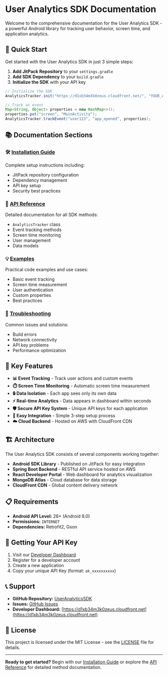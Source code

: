 # User Analytics SDK Documentation

Welcome to the comprehensive documentation for the User Analytics SDK - a powerful Android library for tracking user behavior, screen time, and application analytics.

## 🚀 Quick Start

Get started with the User Analytics SDK in just 3 simple steps:

1. **Add JitPack Repository** to your `settings.gradle`
2. **Add SDK Dependency** to your `build.gradle`
3. **Initialize the SDK** with your API key

```java
// Initialize the SDK
AnalyticsTracker.init("https://d1xb34m3k0zeus.cloudfront.net/", "YOUR_API_KEY");

// Track an event
Map<String, Object> properties = new HashMap<>();
properties.put("screen", "MainActivity");
AnalyticsTracker.trackEvent("user123", "app_opened", properties);
```

## 📚 Documentation Sections

### 🛠️ [Installation Guide](installation.md)
Complete setup instructions including:
- JitPack repository configuration
- Dependency management
- API key setup
- Security best practices

### 📖 [API Reference](api-reference.md)
Detailed documentation for all SDK methods:
- `AnalyticsTracker` class
- Event tracking methods
- Screen time monitoring
- User management
- Data models

### 💡 [Examples](examples.md)
Practical code examples and use cases:
- Basic event tracking
- Screen time measurement
- User authentication
- Custom properties
- Best practices

### 🔧 [Troubleshooting](troubleshooting.md)
Common issues and solutions:
- Build errors
- Network connectivity
- API key problems
- Performance optimization

## 🌟 Key Features

- **📊 Event Tracking** - Track user actions and custom events
- **⏱️ Screen Time Monitoring** - Automatic screen time measurement
- **🔒 Data Isolation** - Each app sees only its own data
- **⚡ Real-time Analytics** - Data appears in dashboard within seconds
- **🛡️ Secure API Key System** - Unique API keys for each application
- **📱 Easy Integration** - Simple 3-step setup process
- **☁️ Cloud Backend** - Hosted on AWS with CloudFront CDN

## 🏗️ Architecture

The User Analytics SDK consists of several components working together:

- **Android SDK Library** - Published on JitPack for easy integration
- **Spring Boot Backend** - RESTful API service hosted on AWS
- **React Developer Portal** - Web dashboard for analytics visualization
- **MongoDB Atlas** - Cloud database for data storage
- **CloudFront CDN** - Global content delivery network

## 📋 Requirements

- **Android API Level:** 26+ (Android 8.0)
- **Permissions:** `INTERNET`
- **Dependencies:** Retrofit2, Gson

## 🔑 Getting Your API Key

1. Visit our [Developer Dashboard](https://d1xb34m3k0zeus.cloudfront.net)
2. Register for a developer account
3. Create a new application
4. Copy your unique API Key (format: `ak_xxxxxxxxxx`)

## 📞 Support

- **GitHub Repository:** [UserAnalyticsSDK](https://github.com/nSella10/UserAnalyticsSDK)
- **Issues:** [GitHub Issues](https://github.com/nSella10/UserAnalyticsSDK/issues)
- **Developer Dashboard:** [https://d1xb34m3k0zeus.cloudfront.net](https://d1xb34m3k0zeus.cloudfront.net)

## 📄 License

This project is licensed under the MIT License - see the [LICENSE](https://github.com/nSella10/UserAnalyticsSDK/blob/main/LICENSE) file for details.

---

**Ready to get started?** Begin with our [Installation Guide](installation.md) or explore the [API Reference](api-reference.md) for detailed method documentation.
